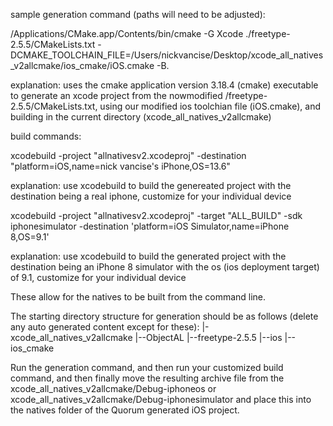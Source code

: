 sample generation command (paths will need to be adjusted):

/Applications/CMake.app/Contents/bin/cmake -G Xcode ./freetype-2.5.5/CMakeLists.txt -DCMAKE_TOOLCHAIN_FILE=/Users/nickvancise/Desktop/xcode_all_natives_v2allcmake/ios_cmake/iOS.cmake -B.

explanation:
uses the cmake application version 3.18.4 (cmake) executable to generate an xcode project from the nowmodified /freetype-2.5.5/CMakeLists.txt, using our modified ios toolchian file (iOS.cmake), and building in the current directory (xcode_all_natives_v2allcmake)


build commands:

xcodebuild -project "allnativesv2.xcodeproj"  -destination "platform=iOS,name=nick vancise's iPhone,OS=13.6"

explanation:
use xcodebuild to build the genereated project with the destination being a real iphone, customize for your individual device


xcodebuild -project "allnativesv2.xcodeproj" -target "ALL_BUILD" -sdk iphonesimulator  -destination 'platform=iOS Simulator,name=iPhone 8,OS=9.1'

explanation:
use xcodebuild to build the generated project with the destination being an iPhone 8 simulator with the os (ios deployment target) of 9.1,
customize for your individual device


These allow for the natives to be built from the command line.

The starting directory structure for generation should be as follows (delete any auto generated content except for these):
   |-xcode_all_natives_v2allcmake
    |--ObjectAL
    |--freetype-2.5.5
    |--ios
    |--ios_cmake

Run the generation command, and then run your customized build command, and then finally move the
resulting archive file from the xcode_all_natives_v2allcmake/Debug-iphoneos or
xcode_all_natives_v2allcmake/Debug-iphonesimulator and place this into the natives folder of
the Quorum generated iOS project.

